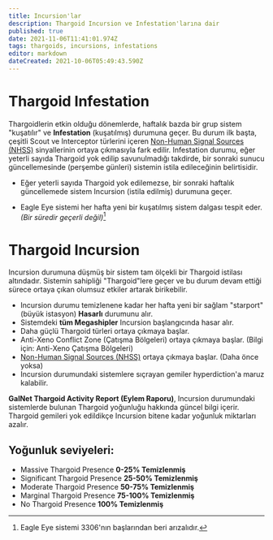 ```yaml
---
title: Incursion'lar
description: Thargoid Incursion ve Infestation'larına dair
published: true
date: 2021-11-06T11:41:01.974Z
tags: thargoids, incursions, infestations
editor: markdown
dateCreated: 2021-10-06T05:49:43.590Z
---
```


# Thargoid Infestation

Thargoidlerin etkin olduğu dönemlerde, haftalık bazda bir grup sistem "kuşatılır" ve **Infestation** (kuşatılmış) durumuna geçer. Bu durum ilk başta, çeşitli Scout ve Interceptor türlerini içeren [Non-Human Signal Sources (NHSS)](/tr/nhss) sinyallerinin ortaya çıkmasıyla fark edilir. Infestation durumu, eğer yeterli sayıda Thargoid yok edilip savunulmadığı takdirde, bir sonraki sunucu güncellemesinde (perşembe günleri) sistemin istila edileceğinin belirtisidir.

- Eğer yeterli sayıda Thargoid yok edilemezse, bir sonraki haftalık güncellemede sistem Incursion (istila edilmiş) durumuna geçer.

- Eagle Eye sistemi her hafta yeni bir kuşatılmış sistem dalgası tespit eder. *(Bir süredir geçerli değil)*[^1]

# Thargoid Incursion

Incursion durumuna düşmüş bir sistem tam ölçekli bir Thargoid istilası altındadır. Sistemin sahipliği "Thargoid"lere geçer ve bu durum devam ettiği sürece ortaya çıkan olumsuz etkiler artarak birikebilir.

- Incursion durumu temizlenene kadar her hafta yeni bir sağlam "starport" (büyük istasyon) **Hasarlı** durumunu alır.
- Sistemdeki **tüm Megashipler** Incursion başlangıcında hasar alır.
- Daha güçlü Thargoid türleri ortaya çıkmaya başlar.
- Anti-Xeno Conflict Zone (Çatışma Bölgeleri) ortaya çıkmaya başlar. (Bilgi için: Anti-Xeno Çatışma Bölgeleri)
- [Non-Human Signal Sources (NHSS)](/tr/nhss) ortaya çıkmaya başlar. (Daha önce yoksa)
- Incursion durumundaki sistemlere sıçrayan gemiler hyperdiction'a maruz kalabilir.

**GalNet Thargoid Activity Report (Eylem Raporu)**, Incursion durumundaki sistemlerde bulunan Thargoid yoğunluğu hakkında güncel bilgi içerir. Thargoid gemileri yok edildikçe Incursion bitene kadar yoğunluk miktarları azalır.


## Yoğunluk seviyeleri:

- Massive Thargoid Presence **0-25% Temizlenmiş**
- Significant Thargoid Presence **25-50% Temizlenmiş**
- Moderate Thargoid Presence **50-75% Temizlenmiş**
- Marginal Thargoid Presence **75-100% Temizlenmiş**
- No Thargoid Presence **100% Temizlenmiş**

[^1]: Eagle Eye sistemi 3306'nın başlarından beri arızalıdır.